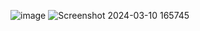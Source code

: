 ![image](https://github.com/sammy171207/CRUD_Project/assets/96017028/ba041802-8f66-438f-9a22-97b4491a8b76)
![Screenshot 2024-03-10 165745](https://github.com/sammy171207/CRUD_Project/assets/96017028/52433dec-5e1e-4166-8e2c-5585b4e14378)

